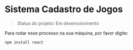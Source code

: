 <h1>Sistema Cadastro de Jogos</h1>

>Status do projeto: Em desenvolvimento

Para rodar esse processo na sua máquina, por favor digite:

```
npm install react
```
